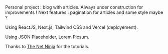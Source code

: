 Personal project : blog with articles.
Always under construction for improvements ! Next features : pagination for articles and some style maybe ?

Using ReactJS, Next.js, Tailwind CSS and Vercel (deployement).

Using JSON Placeholder, Lorem Picsum.

Thanks to [The Net Ninja](https://www.youtube.com/playlist?list=PL4cUxeGkcC9g9gP2onazU5-2M-AzA8eBw) for the tutorials. 
